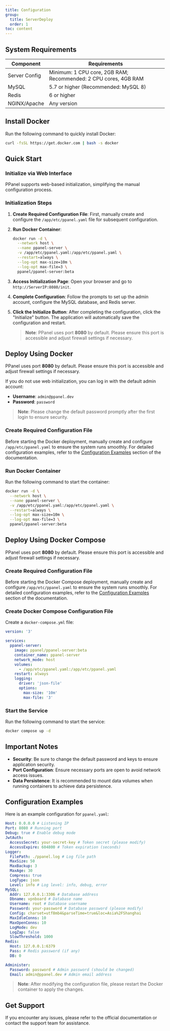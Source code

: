 ```yaml
---
title: Configuration
group:
  title: ServerDeploy
  order: 1
toc: content
---
```

## System Requirements

| Component       | Requirements                           |
| --------------- | -------------------------------------- |
| Server Config   | Minimum: 1 CPU core, 2GB RAM; Recommended: 2 CPU cores, 4GB RAM |
| MySQL           | 5.7 or higher (Recommended: MySQL 8)  |
| Redis           | 6 or higher                            |
| NGINX/Apache    | Any version                            |

## Install Docker

Run the following command to quickly install Docker:

```sh
curl -fsSL https://get.docker.com | bash -s docker
```

## Quick Start

### Initialize via Web Interface

PPanel supports web-based initialization, simplifying the manual configuration process.

### Initialization Steps

1. **Create Required Configuration File**: First, manually create and configure the `/app/etc/ppanel.yaml` file for subsequent configuration.

2. **Run Docker Container**:

   ```sh
   docker run -d \
     --network host \
     --name ppanel-server \
     -v /app/etc/ppanel.yaml:/app/etc/ppanel.yaml \
     --restart=always \
     --log-opt max-size=10m \
     --log-opt max-file=3 \
     ppanel/ppanel-server:beta
   ```

3. **Access Initialization Page**: Open your browser and go to `http://ServerIP:8080/init`.

4. **Complete Configuration**: Follow the prompts to set up the admin account, configure the MySQL database, and Redis server.

5. **Click the Initialize Button**: After completing the configuration, click the "Initialize" button. The application will automatically save the configuration and restart.

   > **Note**: PPanel uses port **8080** by default. Please ensure this port is accessible and adjust firewall settings if necessary.

## Deploy Using Docker

PPanel uses port **8080** by default. Please ensure this port is accessible and adjust firewall settings if necessary.

If you do not use web initialization, you can log in with the default admin account:

- **Username**: `admin@ppanel.dev`
- **Password**: `password`

> **Note**: Please change the default password promptly after the first login to ensure security.

### Create Required Configuration File

Before starting the Docker deployment, manually create and configure `/app/etc/ppanel.yaml` to ensure the system runs smoothly. For detailed configuration examples, refer to the [Configuration Examples](#configuration-examples) section of the documentation.

### Run Docker Container

Run the following command to start the container:

```sh
docker run -d \
  --network host \
  --name ppanel-server \
  -v /app/etc/ppanel.yaml:/app/etc/ppanel.yaml \
  --restart=always \
  --log-opt max-size=10m \
  --log-opt max-file=3 \
  ppanel/ppanel-server:beta
```

## Deploy Using Docker Compose

PPanel uses port **8080** by default. Please ensure this port is accessible and adjust firewall settings if necessary.

### Create Required Configuration File

Before starting the Docker Compose deployment, manually create and configure `/app/etc/ppanel.yaml` to ensure the system runs smoothly. For detailed configuration examples, refer to the [Configuration Examples](#configuration-examples) section of the documentation.

### Create Docker Compose Configuration File

Create a `docker-compose.yml` file:

```yaml
version: '3'

services:
  ppanel-server:
    image: ppanel/ppanel-server:beta
    container_name: ppanel-server
    network_mode: host
    volumes:
      - /app/etc/ppanel.yaml:/app/etc/ppanel.yaml
    restart: always
    logging:
      driver: 'json-file'
      options:
        max-size: '10m'
        max-file: '3'
```

### Start the Service

Run the following command to start the service:

```sh
docker compose up -d
```

## Important Notes

- **Security**: Be sure to change the default password and keys to ensure application security.
- **Port Configuration**: Ensure necessary ports are open to avoid network access issues.
- **Data Persistence**: It is recommended to mount data volumes when running containers to achieve data persistence.

## Configuration Examples

Here is an example configuration for `ppanel.yaml`:

```yaml
Host: 0.0.0.0 # Listening IP
Port: 8080 # Running port
Debug: true # Enable debug mode
JwtAuth:
  AccessSecret: your-secret-key # Token secret (please modify)
  AccessExpire: 604800 # Token expiration (seconds)
Logger:
  FilePath: ./ppanel.log # Log file path
  MaxSize: 50
  MaxBackup: 3
  MaxAge: 30
  Compress: true
  LogType: json
  Level: info # Log level: info, debug, error
MySQL:
  Addr: 127.0.0.1:3306 # Database address
  Dbname: vpnboard # Database name
  Username: root # Database username
  Password: your-password # Database password (please modify)
  Config: charset=utf8mb4&parseTime=true&loc=Asia%2FShanghai
  MaxIdleConns: 10
  MaxOpenConns: 10
  LogMode: dev
  LogZap: false
  SlowThreshold: 1000
Redis:
  Host: 127.0.0.1:6379
  Pass: # Redis password (if any)
  DB: 0

Administer:
  Password: password # Admin password (should be changed)
  Email: admin@ppanel.dev # Admin email address
```

> **Note**: After modifying the configuration file, please restart the Docker container to apply the changes.

## Get Support

If you encounter any issues, please refer to the official documentation or contact the support team for assistance.

